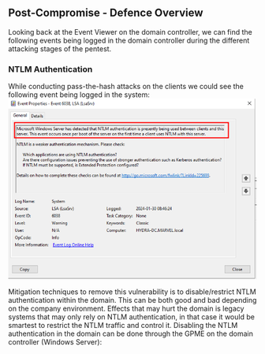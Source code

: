 ## Post-Compromise - Defence Overview
Looking back at the Event Viewer on the domain controller, we can find the following events being logged in the domain controller during the different attacking stages of the pentest.

### NTLM Authentication
While conducting pass-the-hash attacks on the clients we could see the following event being logged in the system:
![NTLM Warning](/NTLM_warning.png)

Mitigation techniques to remove this vulnerability is to disable/restrict NTLM authentication within the domain.
This can be both good and bad depending on the company environment.
Effects that may hurt the domain is legacy systems that may only rely on NTLM authentication, in that case it would be smartest to restrict the NTLM traffic and control it.
Disabling the NTLM authentication in the domain can be done through the GPME on the domain controller (Windows Server):


